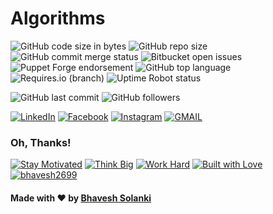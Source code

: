 # Algorithms
![GitHub code size in bytes](https://img.shields.io/github/languages/code-size/bhavesh2699/Algorithms?style=plastic)    ![GitHub repo size](https://img.shields.io/github/repo-size/bhavesh2699/Algorithms?style=plastic)    ![GitHub commit merge status](https://img.shields.io/github/commit-status/badges/shields/master/5d4ab86b1b5ddfb3c4a70a70bd19932c52603b8c)   ![Bitbucket open issues](https://img.shields.io/bitbucket/issues-raw/bhavesh2699/Algorithms)    ![Puppet Forge endorsement](https://img.shields.io/puppetforge/e/camptocamp/openssl)   ![GitHub top language](https://img.shields.io/github/languages/top/bhavesh2699/Algorithms?label=c%2B%2B&logo=100)  ![Requires.io (branch)](https://img.shields.io/requires/github/celery/celery/master)   ![Uptime Robot status](https://img.shields.io/uptimerobot/status/m778918918-3e92c097147760ee39d02d36) 

![GitHub last commit](https://img.shields.io/github/last-commit/bhavesh2699/Algorithms)   ![GitHub followers](https://img.shields.io/github/followers/bhavesh2699?style=social)
  
[![LinkedIn](https://img.shields.io/static/v1.svg?label=connect&message=@bhavesh2699&color=success&logo=linkedin&style=flat&logoColor=white&colorA=blue)](https://www.linkedin.com/in/bhavesh-solanki-02884717a)   [![Facebook](https://img.shields.io/static/v1.svg?label=follow&message=@bhavesh.solanki&color=9cf&logo=facebook&style=flat&logoColor=white&colorA=informational)](https://www.facebook.com/bhavesh.solanki.3781995)    [![Instagram](https://img.shields.io/static/v1.svg?label=follow&message=@bhavesh26.dj&color=grey&logo=instagram&style=flat&logoColor=white&colorA=critical)](https://www.instagram.com/bhavesh26.dj/)    [![GMAIL](https://img.shields.io/static/v1.svg?label=send&message=bs1852985@gmail.com&color=red&logo=gmail&style=social)](https://www.github.com/bhavesh2699)

### Oh, Thanks!
[![Stay Motivated](https://img.shields.io/badge/Stay-Motivated-teal.svg?style=for-the-badge)](https://github.com/bhavesh2699)   [![Think Big](https://img.shields.io/badge/Think-Big-orange.svg?style=for-the-badge)](https://github.com/bhavesh2699)   [![Work Hard](https://img.shields.io/badge/Work-Hard-blue.svg?style=for-the-badge)](https://github.com/bhavesh2699)   [![Built with Love](https://forthebadge.com/images/badges/built-with-love.svg)](https://github.com/bhavesh2699)   [![bhavesh2699](https://forthebadge.com/images/badges/makes-people-smile.svg)](https://github.com/bhavesh2699)


#### Made with :heart: by [Bhavesh Solanki](https://www.linkedin.com/in/bhavesh-solanki-02884717a)

